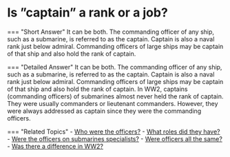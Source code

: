 # Is ”captain” a rank or a job?


=== "Short Answer"
    It can be both. The commanding officer of any ship, such as a submarine, is referred to as the captain. Captain is also a naval rank just below admiral. Commanding officers of large ships may be captain of that ship and also hold the rank of captain.

=== "Detailed Answer"
    It can be both.  The commanding officer of any ship, such as a submarine, is referred to as the captain.  Captain is also a naval rank just below admiral.  Commanding officers of large ships may be captain of that ship and also hold the rank of captain.  In WW2, captains (commanding officers) of submarines almost never held the rank of captain.  They were usually commanders or lieutenant commanders.  However, they were always addressed as captain since they were the commanding officers.

=== "Related Topics"
    - [Who were the officers?](./who-were-the-officers.md)
    - [What roles did they have?](./what-roles-did-they-have.md)
    - [Were the officers on submarines specialists?](./were-the-officers-on-submarines-specialists.md)
    - [Were officers all the same?](./were-officers-all-the-same.md)
    - [Was there a difference in WW2?](./was-there-a-difference-in-ww2.md)
